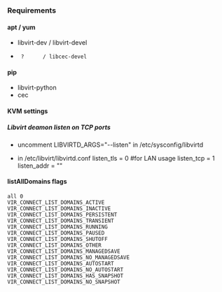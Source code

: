### Requirements

#### apt / yum
- libvirt-dev / libvirt-devel
-      ?      / libcec-devel

#### pip
- libvirt-python
- cec

#### KVM settings
##### Libvirt deamon listen on TCP ports
  - uncomment LIBVIRTD_ARGS="--listen" in /etc/sysconfig/libvirtd

  - in /etc/libvirt/libvirtd.conf
    listen_tls = 0 #for LAN usage
    listen_tcp = 1
    listen_addr = "<binded IP>"

#### listAllDomains flags
    all 0
    VIR_CONNECT_LIST_DOMAINS_ACTIVE
    VIR_CONNECT_LIST_DOMAINS_INACTIVE
    VIR_CONNECT_LIST_DOMAINS_PERSISTENT
    VIR_CONNECT_LIST_DOMAINS_TRANSIENT
    VIR_CONNECT_LIST_DOMAINS_RUNNING
    VIR_CONNECT_LIST_DOMAINS_PAUSED
    VIR_CONNECT_LIST_DOMAINS_SHUTOFF
    VIR_CONNECT_LIST_DOMAINS_OTHER
    VIR_CONNECT_LIST_DOMAINS_MANAGEDSAVE
    VIR_CONNECT_LIST_DOMAINS_NO_MANAGEDSAVE
    VIR_CONNECT_LIST_DOMAINS_AUTOSTART
    VIR_CONNECT_LIST_DOMAINS_NO_AUTOSTART
    VIR_CONNECT_LIST_DOMAINS_HAS_SNAPSHOT
    VIR_CONNECT_LIST_DOMAINS_NO_SNAPSHOT
